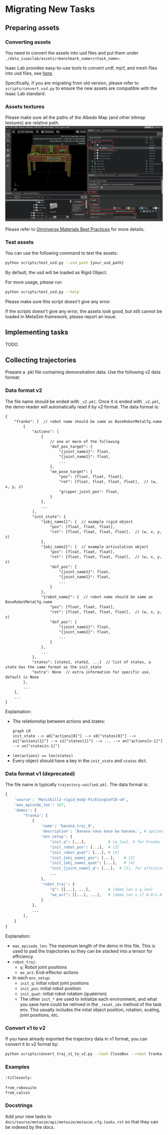 # Migrating New Tasks
## Preparing assets
### Converting assets
You need to convert the assets into usd files and put them under `./data_isaaclab/assets/<benchmark_name>/<task_name>`.

Isaac Lab provides easy-to-use tools to convert urdf, mjcf, and mesh files into usd files, see [here](https://isaac-sim.github.io/IsaacLab/main/source/how-to/import_new_asset.html).

Specifically, if you are migrating from old version, please refer to `scripts/convert_usd.py` to ensure the new assets are compatible with the Isaac Lab standard.

### Assets textures

Please make sure all the paths of the Albedo Map (and other bitmap textures) are relative path.
![materials](./images/material.jpg)

Please refer to [Omniverse Materials Best Practices](https://docs.omniverse.nvidia.com/simready/latest/simready-asset-creation/material-best-practices.html) for more details.

### Test assets
You can use the following command to test the assets:
```bash
python scripts/test_usd.py --usd_path {your_usd_path}
```
By default, the usd will be loaded as Rigid Object.

For more usage, please run
```bash
python scripts/test_usd.py --help
```

Please make sure this script doesn't give any error.

If the scripts doesn't give any error, the assets look good, but still cannot be loaded in MetaSim framework, please report an issue.

## Implementing tasks
TODO

## Collecting trajectories
Prepare a .pkl file containing demonstration data. Use the following v2 data format:

### Data format v2
The file name should be ended with `_v2.pkl`. Once it is ended with `_v2.pkl`, the demo reader will automatically read it by v2 format.
The data format is:
```
{
    "franka": [  // robot name should be same as BaseRobotMetaCfg.name
        {
            "actions": [
                {
                    // one or more of the following
                    "dof_pos_target": {
                        "{joint_name1}": float,
                        "{joint_name2}": float,
                        ...
                    },
                    "ee_pose_target": {
                        "pos": [float, float, float],
                        "rot": [float, float, float, float],  // (w, x, y, z)
                        "gripper_joint_pos": float,
                    }
                },
                ...
            ],
            "init_state": {
                "{obj_name1}": {  // example rigid object
                    "pos": [float, float, float],
                    "rot": [float, float, float, float],  // (w, x, y, z)
                },
                "{obj_name2}": {  // example articulation object
                    "pos": [float, float, float],
                    "rot": [float, float, float, float],  // (w, x, y, z)
                    "dof_pos": {
                        "{joint_name1}": float,
                        "{joint_name2}": float,
                        ...
                    }
                },
                "{robot_name}": {  // robot name should be same as BaseRobotMetaCfg.name
                    "pos": [float, float, float],
                    "rot": [float, float, float, float],  // (w, x, y, z)
                    "dof_pos": {
                        "{joint_name1}": float,
                        "{joint_name2}": float,
                        ...
                    }
                },
                ...
            },
            "states": [state1, state2, ...]  // list of states, a state has the same format as the init_state
            "extra": None  // extra information for specific use, default is None
        },
        ...
    ],
    ...
}
```
Explaination:
- The relationship between actions and states:
    ```{mermaid}
    graph LR
    init_state --> a0["actions[0]"] --> s0["states[0]"] --> a1["actions[1]"] --> s1["states[1]"] --> ... --> an["actions[n-1]"] --> sn["states[n-1]"]
    ```
- `len(actions) == len(states)`
- Every object should have a key in the `init_state` and `states` dict.

### Data format v1 (deprecated)
The file name is typically `trajectory-unified.pkl`.
The data format is:
```python
{
    'source': 'ManiSkill2-rigid_body-PickSingleYCB-v0',
    'max_episode_len': 147,
    'demos': {
        "franka": [
            {
                'name': 'banana_traj_0',
                'description': 'Banana nana bana ba banana.', # optional
                'env_setup': {
                    "init_q": [...],          # [q_len], 9 for Franka
                    "init_robot_pos": [...],  # [3]
                    "init_robot_quat": [...], # [4]
                    "init_{obj_name}_pos": [...],    # [3]
                    "init_{obj_name}_quat": [...],   # [4]
                    "init_{joint_name}_q": [...],  # [1], for articulations
                    ...
                },
                'robot_traj': {
                    "q": [[...], ...],        # [demo_len x q_len]
                    "ee_act": [[...], ...],   # [demo_len x 1] 0.0~1.0 0 for close and 1 for open
                }
            },
            ...
        ],
    }
}
```
Explanation:
- `max_episode_len`: The maximum length of the demo in this file. This is used to pad the trajectories so they can be stacked into a tensor for efficiency.
- `robot_traj`:
    - `q`: Robot joint positions
    - `ee_act`: End-effector actions
- In each `env_setup`:
  - `init_q`: initial robot joint positions
  - `init_pos`: initial robot position
  - `init_quat`: initial robot rotation (quaterion)
  - The other `init_*` are used to initialize each environment, and what you save here could be retrived in the `_reset_idx` method of the task env. This usually includes the intial object position, rotation, scaling, joint positions, etc.


### Convert v1 to v2
If you have already exported the trajectory data in v1 format, you can convert it to v2 format by:
```bash
python scripts/convert_traj_v1_to_v2.py --task CloseBox --robot franka
```

### Examples
```{toctree}
:titlesonly:

from_robosuite
from_calvin
```

### Docstrings

Add your new tasks to `docs/source/metasim/api/metasim/metasim.cfg.tasks.rst` so that they can be indexed by the docs.
